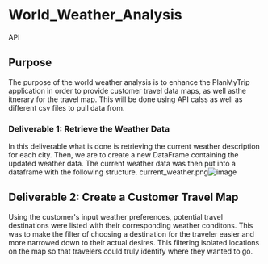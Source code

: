 # World_Weather_Analysis
API

## Purpose 
The purpose of the world weather analysis is to enhance the PlanMyTrip application in order to provide customer travel data maps, as well asthe itnerary for the travel map. This will be done using API calss as well as different csv files to pull data from. 

### Deliverable 1: Retrieve the Weather Data
In this deliverable what is done is retrieving the current weather description for each city. Then, we are to create a new DataFrame containing the updated weather data. 
The current weather data was then put into a dataframe with the following structure. 
current_weather.png![image](https://user-images.githubusercontent.com/66536405/113916733-2dd83f00-9795-11eb-935f-653988dadb1a.png)

## Deliverable 2: Create a Customer Travel Map

Using the customer's input weather preferences, potential travel destinations were listed with their corresponding weather conditons. This was to make the filter of choosing a destination for the traveler easier and more narrowed down to their actual desires. This filtering isolated locations on the map so that travelers could truly identify where they wanted to go.

